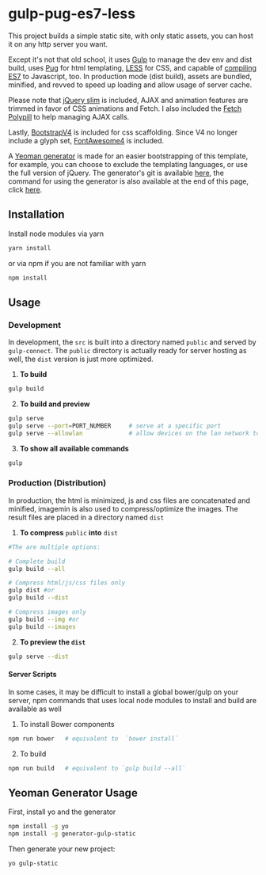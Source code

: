 # gulp-pug-es7-less

This project builds a simple static site, with only static assets, you can host it on any http server you want.

Except it's not that old school, it uses [Gulp](http://gulpjs.com/) to manage the dev env and dist build, uses [Pug](https://pugjs.org/api/getting-started.html) for html templating, [LESS](http://lesscss.org/) for CSS, and capable of [compiling ES7](https://babeljs.io/docs/plugins/preset-es2017/) to Javascript, too. In production mode (dist build), assets are bundled, minified, and revved to speed up loading and allow usage of server cache.

Please note that [jQuery slim](http://jquery.com/download/) is included, AJAX and animation features are trimmed in favor of CSS animations and Fetch. I also included the [Fetch Polypill](https://github.com/github/fetch) to help managing AJAX calls.

Lastly, [BootstrapV4](https://v4-alpha.getbootstrap.com/) is included for css scaffolding. Since V4 no longer include a glyph set, [FontAwesome4](http://fontawesome.io/) is included.

A [Yeoman generator](http://yeoman.io/) is made for an easier bootstrapping of this template, for example, you can choose to exclude the templating languages, or use the full version of jQuery. The generator's git is available [here](https://github.com/andersoo/generator-gulp-static), the command for using the generator is also available at the end of this page, click [here](#yeoman-generator-usage).


## Installation
Install node modules via yarn

  ```sh
  yarn install
  ```

or via npm if you are not familiar with yarn
  ```sh
  npm install
  ```


## Usage

### Development

In development, the `src` is built into a directory named `public` and served by `gulp-connect`. The `public` directory is actually ready for server hosting as well, the `dist` version is just more optimized.

1. **To build** 

  ```sh
  gulp build
  ```

2. **To build and preview** 

  ```sh
  gulp serve
  gulp serve --port=PORT_NUMBER     # serve at a specific port
  gulp serve --allowlan             # allow devices on the lan network to access your hosted preview
  ```

3. **To show all available commands**
  ```sh
  gulp
  ```


### Production (Distribution)

In production, the html is minimized, js and css files are concatenated and minified, imagemin is also used to compress/optimize the images. The result files are placed in a directory named `dist`

1. **To compress**  `public` **into** `dist` 

  ```sh
  #The are multiple options:

  # Complete build
  gulp build --all

  # Compress html/js/css files only
  gulp dist #or
  gulp build --dist

  # Compress images only
  gulp build --img #or
  gulp build --images

  ```

2. **To preview the `dist`**

  ```sh
  gulp serve --dist
  ```

#### Server Scripts

In some cases, it may be difficult to install a global bower/gulp on your server, npm commands that uses local node modules to install and build are available as well

1. To install Bower components

  ```sh
  npm run bower   # equivalent to  `bower install`
  ```

2. To build 

  ```sh
  npm run build   # equivalent to `gulp build --all`
  ```


## Yeoman Generator Usage

First, install yo and the generator
```bash
npm install -g yo
npm install -g generator-gulp-static
```
Then generate your new project:

```bash
yo gulp-static
```
